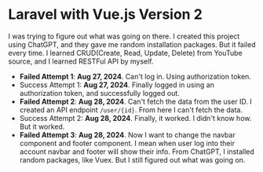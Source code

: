 # Laravel with Vue.js Version 2

I was trying to figure out what was going on there. I created this project using ChatGPT, and they gave me random installation packages. But it failed every time. I learned CRUD(Create, Read, Update, Delete) from YouTube source, and I learned RESTFul API by myself.

* **Failed Attempt 1**: **Aug 27, 2024**. Can't log in. Using authorization token.
* Success Attempt 1: **Aug 27, 2024**. Finally logged in using an authorization token, and successfully logged out.
* **Failed Attempt 2**: **Aug 28, 2024**. Can't fetch the data from the user ID. I created an API endpoint `/user/{id}`. From here I can't fetch the data.
* Success Attempt 2: **Aug 28, 2024**. Finally, it worked. I didn't know how. But it worked.
* **Failed Attempt 3**: **Aug 28, 2024**. Now I want to change the navbar component and footer component. I mean when user log into their account navbar and footer will show their info. From ChatGPT, I installed random packages, like Vuex. But I still figured out what was going on.
